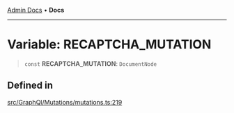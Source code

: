 [Admin Docs](/) • **Docs**

***

# Variable: RECAPTCHA\_MUTATION

> `const` **RECAPTCHA\_MUTATION**: `DocumentNode`

## Defined in

[src/GraphQl/Mutations/mutations.ts:219](https://github.com/PalisadoesFoundation/talawa-admin/blob/main/src/GraphQl/Mutations/mutations.ts#L219)
